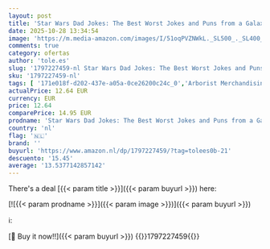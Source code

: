 ```yaml
---
layout: post
title: 'Star Wars Dad Jokes: The Best Worst Jokes and Puns from a Galaxy Far  Far Away...'
date: 2025-10-28 13:34:54
image: 'https://m.media-amazon.com/images/I/51oqPVZNWkL._SL500_._SL400_.jpg'
comments: true
category: ofertas
author: 'tole.es'
slug: '1797227459-nl Star Wars Dad Jokes: The Best Worst Jokes and Puns from a...'
sku: '1797227459-nl'
tags: [ '171e018f-d202-437e-a05a-0ce26200c24c_0','Arborist Merchandising Root','Boeken','Engelstalige boeken','Featured Categories','Filmgenres','Films','Hobbys, kunstnijverheid & huis','Horrorfilms','Humor & entertainment','Kunst & fotografie','Podiumkunsten','Sciencefiction- & fantasyfilms','Self Service','Special Features Stores','Themas & onderwerpen in humor','🇳🇱', ]
actualPrice: 12.64 EUR
currency: EUR
price: 12.64
comparePrice: 14.95 EUR
prodname: 'Star Wars Dad Jokes: The Best Worst Jokes and Puns from a Galaxy Far  Far Away...'
country: 'nl'
flag: '🇳🇱'
brand: ''
buyurl: 'https://www.amazon.nl/dp/1797227459/?tag=tolees0b-21'
descuento: '15.45'
average: '13.5377142857142'
---
```


There's a deal [{{< param title >}}]({{< param buyurl >}})  here:

[![{{< param prodname >}}]({{< param image >}})]({{< param buyurl >}})

ℹ️:


[🛒 Buy it now!!]({{< param buyurl >}})
{{<world>}}1797227459{{</world>}}
